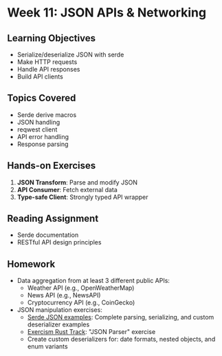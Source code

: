 # Week 11: JSON APIs & Networking

## Learning Objectives

- Serialize/deserialize JSON with serde
- Make HTTP requests
- Handle API responses
- Build API clients

## Topics Covered

- Serde derive macros
- JSON handling
- reqwest client
- API error handling
- Response parsing

## Hands-on Exercises

1. **JSON Transform**: Parse and modify JSON
2. **API Consumer**: Fetch external data
3. **Type-safe Client**: Strongly typed API wrapper

## Reading Assignment

- Serde documentation
- RESTful API design principles

## Homework

- Data aggregation from at least 3 different public APIs:
  - Weather API (e.g., OpenWeatherMap)
  - News API (e.g., NewsAPI)
  - Cryptocurrency API (e.g., CoinGecko)
- JSON manipulation exercises:
  - [Serde JSON examples](https://github.com/serde-rs/json#examples): Complete parsing, serializing, and custom deserializer examples
  - [Exercism Rust Track](https://exercism.org/tracks/rust): "JSON Parser" exercise
  - Create custom deserializers for: date formats, nested objects, and enum variants
